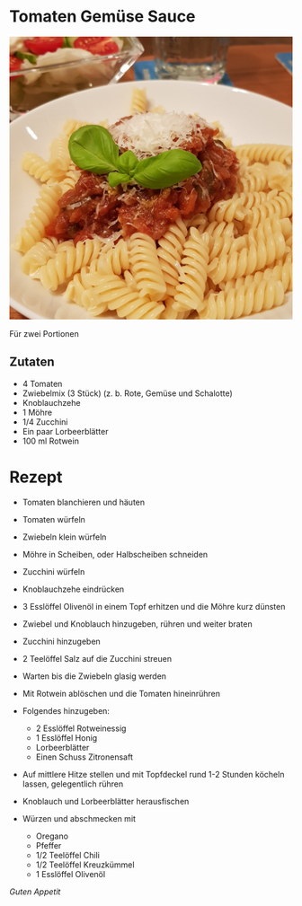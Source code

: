 # Tomaten Gemüse Sauce

![img](imgs/Tomaten_Gemuese_Sauce.jpg)

Für zwei Portionen

## Zutaten
- 4 Tomaten
- Zwiebelmix (3 Stück) (z. b. Rote, Gemüse und Schalotte)
- Knoblauchzehe 
- 1 Möhre
- 1/4 Zucchini
- Ein paar Lorbeerblätter 
- 100 ml Rotwein

# Rezept
- Tomaten blanchieren und häuten

- Tomaten würfeln

- Zwiebeln klein würfeln

- Möhre in Scheiben, oder Halbscheiben schneiden

- Zucchini würfeln

- Knoblauchzehe eindrücken

- 3 Esslöffel Olivenöl in einem Topf erhitzen und die Möhre kurz dünsten

- Zwiebel und Knoblauch hinzugeben, rühren und weiter braten

- Zucchini hinzugeben

- 2 Teelöffel Salz auf die Zucchini streuen

- Warten bis die Zwiebeln glasig werden

- Mit Rotwein ablöschen und die Tomaten hineinrühren

- Folgendes hinzugeben:
  - 2 Esslöffel Rotweinessig 
  - 1 Esslöffel Honig
  - Lorbeerblätter 
  - Einen Schuss Zitronensaft 

- Auf mittlere Hitze stellen und mit Topfdeckel rund 1-2 Stunden köcheln lassen, gelegentlich rühren

- Knoblauch und Lorbeerblätter herausfischen

- Würzen und abschmecken mit
  - Oregano
  - Pfeffer
  - 1/2 Teelöffel Chili
  - 1/2 Teelöffel Kreuzkümmel
  - 1 Esslöffel Olivenöl
  

*Guten Appetit*
